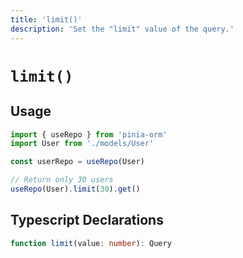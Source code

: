 ```yaml
---
title: 'limit()'
description: 'Set the "limit" value of the query.'
---
```


# `limit()`

## Usage

````ts
import { useRepo } from 'pinia-orm'
import User from './models/User'

const userRepo = useRepo(User)

// Return only 30 users
useRepo(User).limit(30).get()
````

## Typescript Declarations

````ts
function limit(value: number): Query
````
